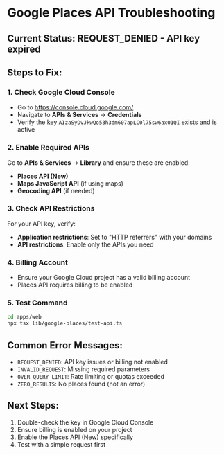 # Google Places API Troubleshooting

## Current Status: REQUEST_DENIED - API key expired

## Steps to Fix:

### 1. Check Google Cloud Console
- Go to https://console.cloud.google.com/
- Navigate to **APIs & Services** → **Credentials**
- Verify the key `AIzaSyDvJkwQo53h3dm607apLC0l75sw6ax01QI` exists and is active

### 2. Enable Required APIs
Go to **APIs & Services** → **Library** and ensure these are enabled:
- **Places API (New)**
- **Maps JavaScript API** (if using maps)
- **Geocoding API** (if needed)

### 3. Check API Restrictions
For your API key, verify:
- **Application restrictions**: Set to "HTTP referrers" with your domains
- **API restrictions**: Enable only the APIs you need

### 4. Billing Account
- Ensure your Google Cloud project has a valid billing account
- Places API requires billing to be enabled

### 5. Test Command
```bash
cd apps/web
npx tsx lib/google-places/test-api.ts
```

## Common Error Messages:
- `REQUEST_DENIED`: API key issues or billing not enabled
- `INVALID_REQUEST`: Missing required parameters
- `OVER_QUERY_LIMIT`: Rate limiting or quotas exceeded
- `ZERO_RESULTS`: No places found (not an error)

## Next Steps:
1. Double-check the key in Google Cloud Console
2. Ensure billing is enabled on your project
3. Enable the Places API (New) specifically
4. Test with a simple request first